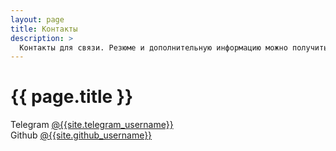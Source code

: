 ```yaml
---
layout: page
title: Контакты
description: >
  Контакты для связи. Резюме и дополнительную информацию можно получить, связавшись со мной.
---
```


# {{ page.title }}

Telegram [@{{site.telegram_username}}](https://tg.me/{{site.telegram_username}})  
Github [@{{site.github_username}}](https://github.com/{{site.github_username}})

